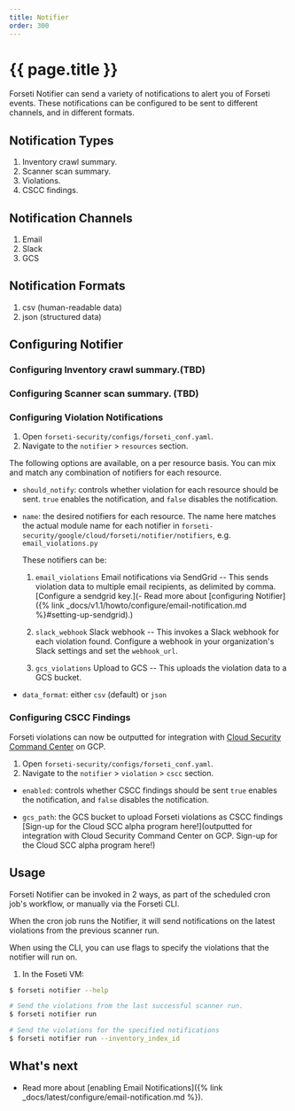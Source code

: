 ```yaml
---
title: Notifier
order: 300
---
```

# {{ page.title }}

Forseti Notifier can send a variety of notifications to alert you
of Forseti events. These notifications can be configured to be sent
to different channels, and in different formats.

## Notification Types

  1. Inventory crawl summary.
  1. Scanner scan summary.
  1. Violations.
  1. CSCC findings.
  
## Notification Channels

  1. Email
  1. Slack
  1. GCS

## Notification Formats

  1. csv (human-readable data)
  1. json (structured data)

## Configuring Notifier

### Configuring Inventory crawl summary.(TBD)

### Configuring Scanner scan summary. (TBD)

### Configuring Violation Notifications

1. Open `forseti-security/configs/forseti_conf.yaml`.
1. Navigate to the `notifier` > `resources` section.

The following options are available, on a per resource basis. You can mix and
match any combination of notifiers for each resource.

* `should_notify`: controls whether violation for each resource should be sent.
  `true` enables the notification, and `false` disables the notification.

* `name`: the desired notifiers for each resource. The name here matches
  the actual module name for each notifier in 
  `forseti-security/google/cloud/forseti/notifier/notifiers`,
  e.g. `email_violations.py`

  These notifiers can be:
  1. `email_violations`
  Email notifications via SendGrid -- This sends violation data to multiple
  email recipients, as delimited by comma. [Configure a sendgrid key.](- Read more about [configuring Notifier]({% link _docs/v1.1/howto/configure/email-notification.md %}#setting-up-sendgrid).)

  1. `slack_webhook`
  Slack webhook -- This invokes a Slack webhook for each violation found. 
  Configure a webhook in your organization's Slack settings and set the `webhook_url`.

  1. `gcs_violations`
  Upload to GCS -- This uploads the violation data to a GCS bucket.

* `data_format`: either `csv` (default) or `json`

### Configuring CSCC Findings

Forseti violations can now be outputted for integration with
[Cloud Security Command Center](https://cloud.google.com/security-command-center) on GCP.

1. Open `forseti-security/configs/forseti_conf.yaml`.
1. Navigate to the `notifier` > `violation` > `cscc` section.

* `enabled`: controls whether CSCC findings should be sent
  `true` enables the notification, and `false` disables the notification.

* `gcs_path`: the GCS bucket to upload Forseti violations as CSCC findings
  [Sign-up for the Cloud SCC alpha program here!](outputted for integration with Cloud Security Command Center on GCP. Sign-up for the Cloud SCC alpha program here!)


## Usage

Forseti Notifier can be invoked in 2 ways, as part of the scheduled cron job's
workflow, or manually via the Forseti CLI.

When the cron job runs the Notifier, it will send notifications on the
latest violations from the previous scanner run.

When using the CLI, you can use flags to specify the violations that
the notifier will run on.

  1. In the Foseti VM:
  ```bash
  $ forseti notifier --help
  
  # Send the violations from the last successful scanner run.
  $ forseti notifier run

  # Send the violations for the specified notifications
  $ forseti notifier run --inventory_index_id
  ```

## What's next

- Read more about [enabling Email Notifications]({% link _docs/latest/configure/email-notification.md %}).
